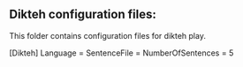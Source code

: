 ## Dikteh configuration files:  

This folder contains configuration files for dikteh play.  

[Dikteh]
Language = <language>
SentenceFile = <pathtosentencefile>
NumberOfSentences = 5
